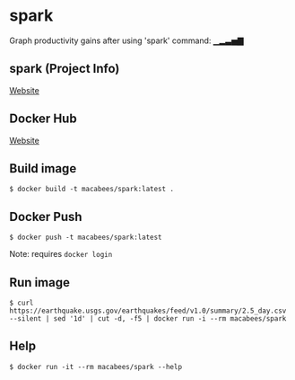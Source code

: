 # spark
Graph productivity gains after using 'spark' command: ▁▂▃▅▇

## spark (Project Info)
[Website](https://zachholman.com/spark/)

## Docker Hub
[Website](https://hub.docker.com/r/macabees/spark/)

## Build image
`$ docker build -t macabees/spark:latest .`

## Docker Push
`$ docker push -t macabees/spark:latest`

Note: requires `docker login`

## Run image
`$ curl https://earthquake.usgs.gov/earthquakes/feed/v1.0/summary/2.5_day.csv --silent | sed '1d' | cut -d, -f5 | docker run -i --rm macabees/spark`

## Help
`$ docker run -it --rm macabees/spark --help`
